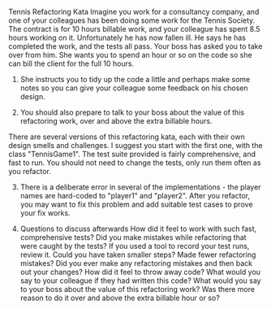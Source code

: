 Tennis Refactoring Kata
Imagine you work for a consultancy company, and one of your colleagues has been doing some work for 
the Tennis Society. The contract is for 10 hours billable work, and your colleague has spent 8.5 hours working on it. 
Unfortunately he has now fallen ill. He says he has completed the work, and the tests all pass. 
Your boss has asked you to take over from him. She wants you to spend an hour or so on the code so she can 
bill the client for the full 10 hours. 

1. She instructs you to tidy up the code a little and perhaps make some notes so you can give your colleague 
some feedback on his chosen design. 

2. You should also prepare to talk to your boss about the value of this refactoring work, 
over and above the extra billable hours.

There are several versions of this refactoring kata, each with their own design smells and challenges. I suggest you start with the first one, with the class "TennisGame1". The test suite provided is fairly comprehensive, and fast to run. You should not need to change the tests, only run them often as you refactor.

3. There is a deliberate error in several of the implementations - 
the player names are hard-coded to "player1" and "player2". 
After you refactor, you may want to fix this problem and add suitable test cases to prove your fix works.

4. Questions to discuss afterwards
How did it feel to work with such fast, comprehensive tests?
Did you make mistakes while refactoring that were caught by the tests?
If you used a tool to record your test runs, review it. Could you have taken smaller steps? Made fewer refactoring mistakes?
Did you ever make any refactoring mistakes and then back out your changes? How did it feel to throw away code?
What would you say to your colleague if they had written this code?
What would you say to your boss about the value of this refactoring work? Was there more reason to do it over and above the extra billable hour or so?